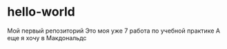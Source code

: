 # hello-world
Мой первый репозиторий 
Это моя уже 7 работа по учебной практике 
А еще  я хочу в Макдональдс
